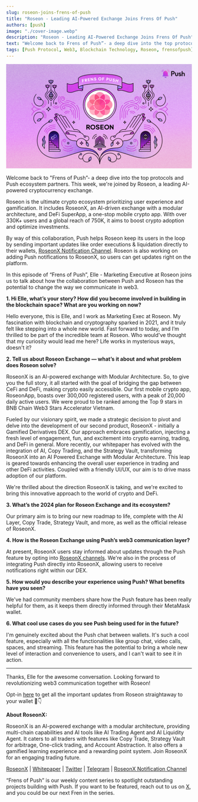 ```yaml
---
slug: roseon-joins-frens-of-push
title: "Roseon - Leading AI-Powered Exchange Joins Frens Of Push"
authors: [push]
image: "./cover-image.webp"
description: "Roseon - Leading AI-Powered Exchange Joins Frens Of Push"
text: "Welcome back to Frens of Push”- a deep dive into the top protocols and Push ecosystem partners. This week, we're joined by Roseon, a leading AI-powered cryptocurrency exchange."
tags: [Push Protocol, Web3, Blockchain Technology, Roseon, frensofpush]
---
```

![Cover Image of Roseon - Leading AI-Powered Exchange Joins Frens Of Push  ](./cover-image.webp)

<!--truncate-->
Welcome back to "Frens of Push”- a deep dive into the top protocols and Push ecosystem partners. This week, we're joined by Roseon, a leading AI-powered cryptocurrency exchange.

Roseon is the ultimate crypto ecosystem prioritizing user experience and gamification. It includes RoseonX, an AI-driven exchange with a modular architecture, and DeFi SuperApp, a one-stop mobile crypto app. With over 330K+ users and a global reach of 750K, it aims to boost crypto adoption and optimize investments.

By way of this collaboration, Push helps Roseon keep its users in the loop by sending important updates like order executions & liquidation directly to their wallets, [RoseonX Notification Channel](http://app.push.org/channels/0xcBEBcCCF0B846C686D68c4D9EDA95fb17a7eedaE). Roseon is also working on adding Push notifications to RoseonX, so users can get updates right on the platform.

In this episode of “Frens of Push”, Elle - Marketing Executive at Roseon joins us to talk about how the collaboration between Push and Roseon has the potential to change the way we communicate in web3.

**1. Hi Elle, what’s your story? How did you become involved in building in the blockchain space? What are you working on now?**

Hello everyone, this is Elle, and I work as Marketing Exec at Roseon. My fascination with blockchain and cryptography sparked in 2021, and it truly felt like stepping into a whole new world. Fast forward to today, and I’m thrilled to be part of the incredible team at Roseon. Who would've thought that my curiosity would lead me here? Life works in mysterious ways, doesn't it?

**2. Tell us about Roseon Exchange — what’s it about and what problem does Roseon solve?**

RoseonX is an AI-powered exchange with Modular Architecture. So, to give you the full story, it all started with the goal of bridging the gap between CeFi and DeFi, making crypto easily accessible. Our first mobile crypto app, RoseonApp, boasts over 300,000 registered users, with a peak of 20,000 daily active users. We were proud to be ranked among the Top 9 stars in BNB Chain Web3 Stars Accelerator Vietnam.

Fueled by our visionary spirit, we made a strategic decision to pivot and delve into the development of our second product, RoseonX - initially a Gamified Derivatives DEX. Our approach embraces gamification, injecting a fresh level of engagement, fun, and excitement into crypto earning, trading, and DeFi in general. More recently, our whitepaper has evolved with the integration of AI, Copy Trading, and the Strategy Vault, transforming RoseonX into an AI Powered Exchange with Modular Architecture. This leap is geared towards enhancing the overall user experience in trading and other DeFi activities. Coupled with a friendly UI/UX, our aim is to drive mass adoption of our platform.

We're thrilled about the direction RoseonX is taking, and we're excited to bring this innovative approach to the world of crypto and DeFi.

**3. What’s the 2024 plan for Roseon Exchange and its ecosystem?**

Our primary aim is to bring our new roadmap to life, complete with the AI Layer, Copy Trade, Strategy Vault, and more, as well as the official release of RoseonX.

**4. How is the Roseon Exchange using Push’s web3 communication layer?**

At present, RoseonX users stay informed about updates through the Push feature by opting into [RoseonX channels](http://app.push.org/channels/0xcBEBcCCF0B846C686D68c4D9EDA95fb17a7eedaE). We're also in the process of integrating Push directly into RoseonX, allowing users to receive notifications right within our DEX.

**5. How would you describe your experience using Push? What benefits have you seen?**

We've had community members share how the Push feature has been really helpful for them, as it keeps them directly informed through their MetaMask wallet.

**6. What cool use cases do you see Push being used for in the future?**

I'm genuinely excited about the Push chat between wallets. It's such a cool feature, especially with all the functionalities like group chat, video calls, spaces, and streaming. This feature has the potential to bring a whole new level of interaction and convenience to users, and I can't wait to see it in action.

---

Thanks, Elle for the awesome conversation. Looking forward to revolutionizing web3 communication together with Roseon!

Opt-in [here](http://app.push.org/channels/0xcBEBcCCF0B846C686D68c4D9EDA95fb17a7eedaE) to get all the important updates from Roseon straightaway to your wallet 🔔👇

**About RoseonX:**

RoseonX is an AI-powered exchange with a modular architecture, providing multi-chain capabilities and AI tools like AI Trading Agent and AI Liquidity Agent. It caters to all traders with features like Copy Trade, Strategy Vault for arbitrage, One-click trading, and Account Abstraction. It also offers a gamified learning experience and a rewarding point system. Join RoseonX for an engaging trading future.

[RoseonX](https://dex.roseon.world/#/trade) | [Whitepaper](https://roseon.gitbook.io/roseon-whitepaper/whitepaper/master) | [Twitter](https://twitter.com/RoseonExchange) | [Telegram](https://t.me/Roseon) | [RoseonX Notification Channel](http://app.push.org/channels/0xcBEBcCCF0B846C686D68c4D9EDA95fb17a7eedaE)

“Frens of Push” is our weekly content series to spotlight outstanding projects building with Push. If you want to be featured, reach out to us on [X](https://twitter.com/pushprotocol/), and you could be our next Fren in the series.